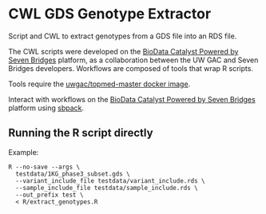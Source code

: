 # CWL GDS Genotype Extractor

Script and CWL to extract genotypes from a GDS file into an RDS file.

The CWL scripts were developed on the [BioData Catalyst Powered by Seven Bridges](https://platform.sb.biodatacatalyst.nhlbi.nih.gov/) platform, as a collaboration between the UW GAC and Seven Bridges developers. Workflows are composed of tools that wrap R scripts.

Tools require the [uwgac/topmed-master docker image](https://hub.docker.com/r/uwgac/topmed-master).

Interact with workflows on the [BioData Catalyst Powered by Seven
Bridges](https://platform.sb.biodatacatalyst.nhlbi.nih.gov/) platform
using [sbpack](https://github.com/rabix/sbpack).

## Running the R script directly

Example:

```
R --no-save --args \
  testdata/1KG_phase3_subset.gds \
  --variant_include_file testdata/variant_include.rds \
  --sample_include_file testdata/sample_include.rds \
  --out_prefix test \
  < R/extract_genotypes.R
```
